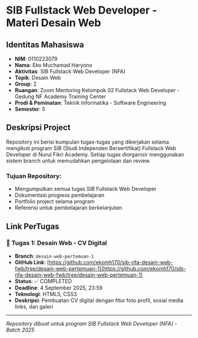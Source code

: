 # SIB Fullstack Web Developer - Materi Desain Web

## Identitas Mahasiswa
- **NIM**: 0110223079
- **Nama**: Eko Muchamad Haryono
- **Aktivitas**: SIB Fullstack Web Developer (NFA)
- **Topik**: Desain Web
- **Group**: 2
- **Ruangan**: Zoom Mentoring Kelompok 02 Fullstack Web Developer - Gedung NF Academy Training Center
- **Prodi & Peminatan**: Teknik Informatika - Software Engineering
- **Semester**: 5

## Deskripsi Project
Repository ini berisi kumpulan tugas-tugas yang dikerjakan selama mengikuti program SIB (Studi Independen Bersertifikat) Fullstack Web Developer di Nurul Fikri Academy. Setiap tugas diorganisir menggunakan sistem branch untuk memudahkan pengelolaan dan review.

### Tujuan Repository:
- Mengumpulkan semua tugas SIB Fullstack Web Developer
- Dokumentasi progress pembelajaran
- Portfolio project selama program
- Referensi untuk pembelajaran berkelanjutan

## Link PerTugas

### 🎯 Tugas 1: Desain Web - CV Digital
- **Branch**: `desain-web-pertemuan-1`
- **GitHub Link**: [https://github.com/ekomh170/sib-nfa-desain-web-fwb/tree/desain-web-pertemuan-1](https://github.com/ekomh170/sib-nfa-desain-web-fwb/tree/desain-web-pertemuan-1)
- **Status**: ✅ COMPLETED
- **Deadline**: 4 September 2025, 23:59
- **Teknologi**: HTML5, CSS3
- **Deskripsi**: Pembuatan CV digital dengan fitur foto profil, sosial media links, dan galeri

---
*Repository dibuat untuk program SIB Fullstack Web Developer (NFA) - Batch 2025*